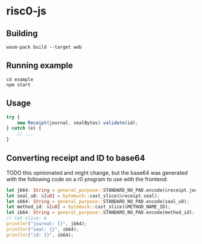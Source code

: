 # risc0-js

## Building

```
wasm-pack build --target web
```

## Running example

```
cd example
npm start
```

## Usage

```ts
try {
	new Receipt(journal, sealBytes).validate(id);
} catch (e) {
	// ...
}

```

## Converting receipt and ID to base64

TODO this opinionated and might change, but the base64 was generated with the following code on a r0 program to use with the frontend:

```rust
let jb64: String = general_purpose::STANDARD_NO_PAD.encode(&receipt.journal);
let seal_u8: &[u8] = bytemuck::cast_slice(&receipt.seal);
let sb64: String = general_purpose::STANDARD_NO_PAD.encode(seal_u8);
let method_id: &[u8] = bytemuck::cast_slice(&METHOD_NAME_ID);
let ib64: String = general_purpose::STANDARD_NO_PAD.encode(method_id);
// let slice: &
println!("journal: {}", jb64);
println!("seal: {}", sb64);
println!("id: {}", ib64);
```